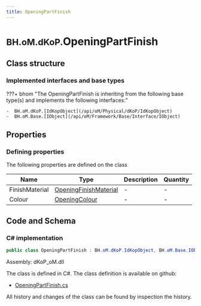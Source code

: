 ```yaml
---
title: OpeningPartFinish
---
```


# <small>BH.oM.dKoP.</small>**OpeningPartFinish**



## Class structure

### Implemented interfaces and base types

???+ bhom "The OpeningPartFinish is inheriting from the following base type(s) and implements the following interfaces:"

    -  BH.oM.dKoP.[IdKopObject](/api/oM/Physical/dKoP/IdKopObject)
    -  BH.oM.Base.[IObject](/api/oM/Framework/Base/Interface/IObject)


## Properties



### Defining properties

The following properties are defined on the class

| Name             | Type             | Description      | Quantity         |
|------------------|------------------|------------------|------------------|
| FinishMaterial | [OpeningFinishMaterial](/api/oM/Physical/dKoP/Geometry/Enums/OpeningFinishMaterial) | - | - |
| Colour | [OpeningColour](/api/oM/Physical/dKoP/Geometry/Enums/OpeningColour) | - | - |


## Code and Schema

### C# implementation

``` C# title="C#"
public class OpeningPartFinish : BH.oM.dKoP.IdKopObject, BH.oM.Base.IObject
```

Assembly: dKoP_oM.dll

The class is defined in C#. The class definition is available on github:

- [OpeningPartFinish.cs](https://github.com/BHoM/dKoP_Toolkit/blob/develop/dKoP_oM/Geometry\Openings\OpeningPartFinish.cs)

All history and changes of the class can be found by inspection the history.
